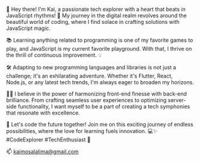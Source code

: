 👋 Hey there! I'm Kai, a passionate tech explorer with a heart that beats in JavaScript rhythms! 🚀 My journey in the digital realm revolves around the beautiful world of coding, where I find solace in crafting solutions with JavaScript magic.

📚 Learning anything related to programming is one of my favorite games to play, and JavaScript is my current favorite playground. With that, I thrive on the thrill of continuous improvement. 💡

🛠️ Adapting to new programming languages and libraries is not just a challenge; it's an exhilarating adventure. Whether it's Flutter, React, Node.js, or any latest tech trends, I'm always eager to broaden my horizons.

👨‍💻 I believe in the power of harmonizing front-end finesse with back-end brilliance. From crafting seamless user experiences to optimizing server-side functionality, I want myself to be a part of creating a tech symphonies that resonate with excellence.

🌟 Let's code the future together! Join me on this exciting journey of endless possibilities, where the love for learning fuels innovation. 💻✨ #CodeExplorer #TechEnthusiast 🚀

📫 kaimosalalima@gmail.com

<!---
lkaimo/lkaimo is a ✨ special ✨ repository because its `README.md` (this file) appears on your GitHub profile.
You can click the Preview link to take a look at your changes.
--->
